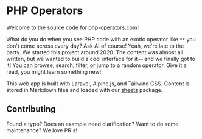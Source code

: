 # PHP Operators

Welcome to the source code for [php-operators.com](https://php-operators.com)!

What do you do when you see PHP code with an exotic operator like `**` you don't come across every day? Ask AI of course! Yeah, we're late to the party. We started this project around 2020. The content was almost all written, but we wanted to build a cool interface for it— and we finally got to it! You can browse, search, filter, or jump to a random operator. Give it a read, you might learn something new!

This web app is built with Laravel, Alpine.js, and Tailwind CSS. Content is stored in Markdown files and loaded with our [sheets](https://github.com/spatie/sheets) package.

## Contributing

Found a typo? Does an example need clarification? Want to do some maintenance? We love PR's!
